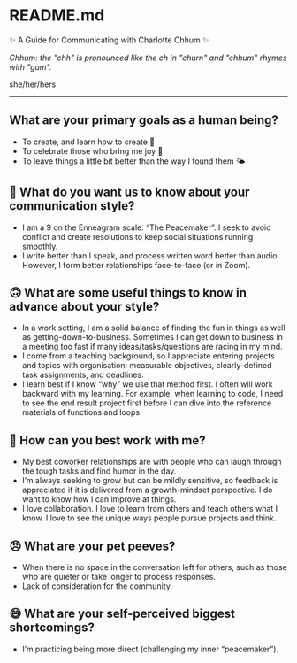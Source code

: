 README.md
=========
✨ A Guide for Communicating with Charlotte Chhum ✨

*Chhum: the "chh" is pronounced like the ch in "churn" and "chhum" rhymes with "gum".*

she/her/hers

---

What are your primary goals as a human being?
---

- To create, and learn how to create 🧶
- To celebrate those who bring me joy 🎀
- To leave things a little bit better than the way I found them 🌤

🥲 What do you want us to know about your communication style?
---
- I am a 9 on the Enneagram scale: “The Peacemaker”. I seek to avoid conflict and create resolutions to keep social situations running smoothly.
- I write better than I speak, and process written word better than audio. However, I form better relationships face-to-face (or in Zoom). 

🙃 What are some useful things to know in advance about your style?
---
- In a work setting, I am a solid balance of finding the fun in things as well as getting-down-to-business. Sometimes I can get down to business in a meeting too fast if many ideas/tasks/questions are racing in my mind. 
- I come from a teaching background, so I appreciate entering projects and topics with organisation: measurable objectives, clearly-defined task assignments, and deadlines.
- I learn best if I know “why” we use that method first. I often will work backward with my learning. For example, when learning to code, I need to see the end result project first before I can dive into the reference materials of functions and loops.

🌝 How can you best work with me?
---
- My best coworker relationships are with people who can laugh through the tough tasks and find humor in the day.
- I’m always seeking to grow but can be mildly sensitive, so feedback is appreciated if it is delivered from a growth-mindset perspective. I do want to know how I can improve at things.
- I love collaboration. I love to learn from others and teach others what I know. I love to see the unique ways people pursue projects and think.

😠 What are your pet peeves?
---
- When there is no space in the conversation left for others, such as those who are quieter or take longer to process responses.
- Lack of consideration for the community.

😅 What are your self-perceived biggest shortcomings?
---
- I’m practicing being more direct (challenging my inner “peacemaker”). 
